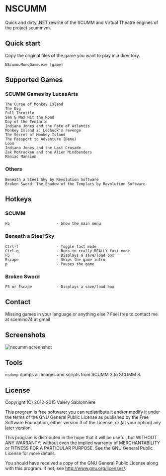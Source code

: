 # NSCUMM

Quick and dirty .NET rewrite of the SCUMM and Virtual Theatre engines of the project scummvm.

## Quick start

Copy the original files of the game you want to play in a directory.

`NScumm.MonoGame.exe [game]`

## Supported Games

### SCUMM Games by LucasArts
    The Curse of Monkey Island
    The Dig
    Full Throttle
    Sam & Max Hit the Road
    Day of the Tentacle
    Indiana Jones and the Fate of Atlantis
    Monkey Island 2: LeChuck's revenge
    The Secret of Monkey Island
    The Passport to Adventure (Demo)
    Loom
    Indiana Jones and the Last Crusade
    Zak McKracken and the Alien Mindbenders
    Maniac Mansion

### Others
    Beneath a Steel Sky by Revolution Software
    Broken Sword: The Shadow of the Templars by Revolution Software

## Hotkeys

### SCUMM
    F5                     - Show the main menu
### Beneath a Steel Sky
    Ctrl-f                 - Toggle fast mode
    Ctrl-g                 - Runs in really REALLY fast mode
    F5                     - Displays a save/load box
    Escape                 - Skips the game intro
    p                      - Pauses the game

### Broken Sword
    F5 or Escape           - Displays a save/load box

## Contact

Missing games in your language or anything else ? Feel free to contact me at scemino74 at gmail

Screenshots
-----------

![nscumm screenshot](https://raw.github.com/scemino/nscumm/master/Doc/Images/nscumm.png)

## Tools

`nsdump` dumps all images and scripts from SCUMM 3 to SCUMM 8.

## License

Copyright (C) 2012-2015  Valéry Sablonnière

This program is free software: you can redistribute it and/or modify
it under the terms of the GNU General Public License as published by
the Free Software Foundation, either version 3 of the License, or
(at your option) any later version.

This program is distributed in the hope that it will be useful,
but WITHOUT ANY WARRANTY; without even the implied warranty of
MERCHANTABILITY or FITNESS FOR A PARTICULAR PURPOSE.  See the
GNU General Public License for more details.

You should have received a copy of the GNU General Public License
along with this program.  If not, see <http://www.gnu.org/licenses/>.
